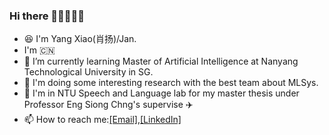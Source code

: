 ### Hi there 👋:technologist::student:

<!--
**swagshaw/swagshaw** is a ✨ _special_ ✨ repository because its `README.md` (this file) appears on your GitHub profile.

Here are some ideas to get you started:

- 🔭 I’m currently working on ...
- 🌱 I’m currently learning ...
- 👯 I’m looking to collaborate on ...
- 🤔 I’m looking for help with ...
- 💬 Ask me about ...
- 📫 How to reach me: ...
- 😄 Pronouns: ...
- ⚡ Fun fact: ...
-->
- :satisfied: I'm Yang Xiao(肖扬)/Jan.
-  I'm :cn:
-  🌱 I’m currently learning Master of Artificial Intelligence at Nanyang Technological University in SG.
-  :construction: I'm doing some interesting research with the best team about MLSys.
-  :school: I'm in NTU Speech and Language lab for my master thesis under Professor Eng Siong Chng's supervise :airplane:
-  📫 How to reach me:[[Email]](swagshaw1998@gmail.com),[[LinkedIn]](https://www.linkedin.com/in/yang-xiao-swag/)
